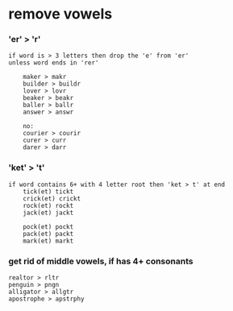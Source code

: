 # remove vowels

### 'er' &gt;  'r'

```text
if word is > 3 letters then drop the 'e' from 'er' 
unless word ends in 'rer'

    maker > makr  
    builder > buildr  
    lover > lovr  
    beaker > beakr  
    baller > ballr  
    answer > answr  

    no:
    courier > courir  
    curer > curr  
    darer > darr  
```

### 'ket' &gt; 't' 

```text
if word contains 6+ with 4 letter root then 'ket > t' at end
    tick(et) tickt  
    crick(et) crickt  
    rock(et) rockt  
    jack(et) jackt  
    
    pock(et) pockt  
    pack(et) packt  
    mark(et) markt  
```

### get rid of middle vowels, if has 4+ consonants

```text
realtor > rltr  
penguin > pngn  
alligator > allgtr  
apostrophe > apstrphy  
```



